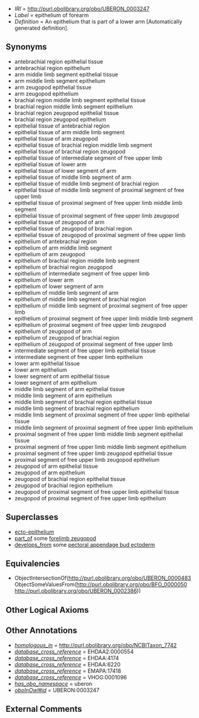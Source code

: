  * *IRI* = http://purl.obolibrary.org/obo/UBERON_0003247
 * *Label* = epithelium of forearm
 * *Definition* = An epithelium that is part of a lower arm [Automatically generated definition].

## Synonyms

 * antebrachial region epithelial tissue
 * antebrachial region epithelium
 * arm middle limb segment epithelial tissue
 * arm middle limb segment epithelium
 * arm zeugopod epithelial tissue
 * arm zeugopod epithelium
 * brachial region middle limb segment epithelial tissue
 * brachial region middle limb segment epithelium
 * brachial region zeugopod epithelial tissue
 * brachial region zeugopod epithelium
 * epithelial tissue of antebrachial region
 * epithelial tissue of arm middle limb segment
 * epithelial tissue of arm zeugopod
 * epithelial tissue of brachial region middle limb segment
 * epithelial tissue of brachial region zeugopod
 * epithelial tissue of intermediate segment of free upper limb
 * epithelial tissue of lower arm
 * epithelial tissue of lower segment of arm
 * epithelial tissue of middle limb segment of arm
 * epithelial tissue of middle limb segment of brachial region
 * epithelial tissue of middle limb segment of proximal segment of free upper limb
 * epithelial tissue of proximal segment of free upper limb middle limb segment
 * epithelial tissue of proximal segment of free upper limb zeugopod
 * epithelial tissue of zeugopod of arm
 * epithelial tissue of zeugopod of brachial region
 * epithelial tissue of zeugopod of proximal segment of free upper limb
 * epithelium of antebrachial region
 * epithelium of arm middle limb segment
 * epithelium of arm zeugopod
 * epithelium of brachial region middle limb segment
 * epithelium of brachial region zeugopod
 * epithelium of intermediate segment of free upper limb
 * epithelium of lower arm
 * epithelium of lower segment of arm
 * epithelium of middle limb segment of arm
 * epithelium of middle limb segment of brachial region
 * epithelium of middle limb segment of proximal segment of free upper limb
 * epithelium of proximal segment of free upper limb middle limb segment
 * epithelium of proximal segment of free upper limb zeugopod
 * epithelium of zeugopod of arm
 * epithelium of zeugopod of brachial region
 * epithelium of zeugopod of proximal segment of free upper limb
 * intermediate segment of free upper limb epithelial tissue
 * intermediate segment of free upper limb epithelium
 * lower arm epithelial tissue
 * lower arm epithelium
 * lower segment of arm epithelial tissue
 * lower segment of arm epithelium
 * middle limb segment of arm epithelial tissue
 * middle limb segment of arm epithelium
 * middle limb segment of brachial region epithelial tissue
 * middle limb segment of brachial region epithelium
 * middle limb segment of proximal segment of free upper limb epithelial tissue
 * middle limb segment of proximal segment of free upper limb epithelium
 * proximal segment of free upper limb middle limb segment epithelial tissue
 * proximal segment of free upper limb middle limb segment epithelium
 * proximal segment of free upper limb zeugopod epithelial tissue
 * proximal segment of free upper limb zeugopod epithelium
 * zeugopod of arm epithelial tissue
 * zeugopod of arm epithelium
 * zeugopod of brachial region epithelial tissue
 * zeugopod of brachial region epithelium
 * zeugopod of proximal segment of free upper limb epithelial tissue
 * zeugopod of proximal segment of free upper limb epithelium

## Superclasses

 * [ecto-epithelium](../../UBERON/71/UBERON_0010371.md)
 * [part_of](../../BFO/50/BFO_0000050.md) some [forelimb zeugopod](../../UBERON/86/UBERON_0002386.md)
 * [develops_from](../../RO/02/RO_0002202.md) some [pectoral appendage bud ectoderm](../../UBERON/72/UBERON_0003372.md)

## Equivalencies

 * ObjectIntersectionOf(<http://purl.obolibrary.org/obo/UBERON_0000483> ObjectSomeValuesFrom(<http://purl.obolibrary.org/obo/BFO_0000050> <http://purl.obolibrary.org/obo/UBERON_0002386>))

## Other Logical Axioms


## Other Annotations

 * *[homologous_in](../../core#homologous/in/core#homologous_in.md)* = http://purl.obolibrary.org/obo/NCBITaxon_7742
 * *[database_cross_reference](../../ef/oboInOwl#hasDbXref.md)* = EHDAA2:0000554
 * *[database_cross_reference](../../ef/oboInOwl#hasDbXref.md)* = EHDAA:4174
 * *[database_cross_reference](../../ef/oboInOwl#hasDbXref.md)* = EHDAA:6220
 * *[database_cross_reference](../../ef/oboInOwl#hasDbXref.md)* = EMAPA:17418
 * *[database_cross_reference](../../ef/oboInOwl#hasDbXref.md)* = VHOG:0001096
 * *[has_obo_namespace](../../ce/oboInOwl#hasOBONamespace.md)* = uberon
 * *[oboInOwl#id](../../id/oboInOwl#id.md)* = UBERON:0003247

## External Comments

